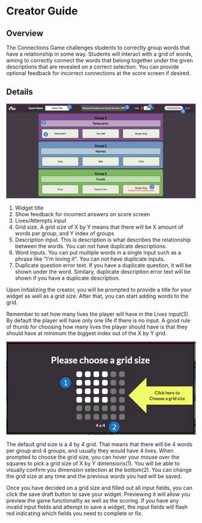 <!-- rewrite this guide to be for the connections game -->

# Creator Guide

## Overview

The Connections Game challenges students to correctly group words that have a relationship in some way.
Students will interact with a grid of words, aiming to correctly connect the words that belong together under
the given descriptions that are revealed on a correct selection. You can provide optional feedback
for incorrect connections at the score screen if desired.

## Details

![Connections Creator](assets/creator_guide_1.png 'Connections Creator')

1. Widget title
2. Show feedback for incorrect answers on score screen
3. Lives/Attempts input
4. Grid size. A grid size of X by Y means that there will be X amount of words per group, and Y index of groups
5. Description input. This is description is what describes the relationship between the words. You can not have duplicate descriptions.
6. Word inputs. You can put multiple words in a single input such as a phrase like "I'm loving it". You can not have duplicate inputs.
7. Duplicate question error text. If you have a duplicate question, it will be shown under the word.
   Similary, duplicate description error text will be shown if you have a duplicate description.

Upon initializing the creator, you will be prompted to provide a title for your widget as well as a grid size. After that, you can start adding words
to the grid.

Remember to set how many lives the player will have in the Lives input(3). By default the player will have only one life if there is no input.
A good rule of thumb for choosing how many lives the player should have is that they should have at minimum the biggest index out of the X by Y grid.

<div style="text-align: center;">
    <img src="assets/creator_guide_2.png" alt="Connections Creator" style="width: 600px;">
</div>

The default grid size is a 4 by 4 grid. That means that there will be 4 words per group and 4 groups, and usually they would have 4 lives.
When prompted to choose the grid size, you can hover your mouse over the squares to pick a grid size of X by Y dimensions(1).
You will be able to visually confirm you dimension selection at the bottom(2). You can change the grid size at any time and the previous words you had will be saved.

Once you have decided on a grid size and filled out all input fields, you can click the save draft button to save your widget. Previewing it will allow you
preview the game functionality as well as the scoring. If you have any invalid input fields and attempt to save a widget, the input fields will flash red indicating
which fields you need to complete or fix.
